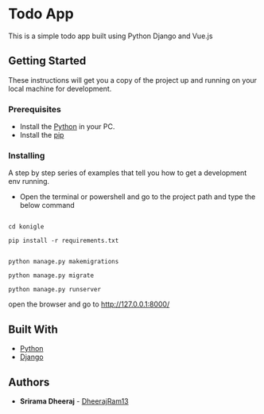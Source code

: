 # Todo App

This is a simple todo app built using Python Django and Vue.js  

## Getting Started

These instructions will get you a copy of the project up and running on your local machine for development.

### Prerequisites

* Install the [Python](https://www.python.org/) in your PC.
* Install the [pip](https://pypi.org/project/pip/)

### Installing

A step by step series of examples that tell you how to get a development env running.
* Open the terminal or powershell and go to the project path and type the below command

```

cd konigle

```

```
pip install -r requirements.txt 
  
```

```
python manage.py makemigrations
```

```
python manage.py migrate
```
```
python manage.py runserver
```
open the browser and go to http://127.0.0.1:8000/
## Built With

* [Python](https://www.python.org/)  
* [Django](https://www.djangoproject.com/) 


## Authors

* **Srirama Dheeraj** - [DheerajRam13](https://github.com/dheerajram13/)
